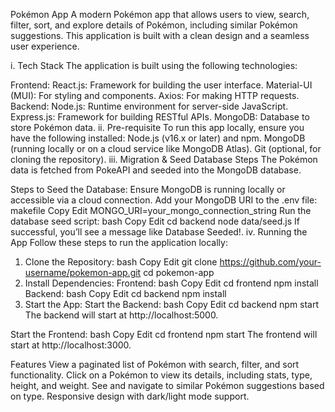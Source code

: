 Pokémon App
A modern Pokémon app that allows users to view, search, filter, sort, and explore details of Pokémon, including similar Pokémon suggestions. This application is built with a clean design and a seamless user experience.

i. Tech Stack
The application is built using the following technologies:

Frontend:
React.js: Framework for building the user interface.
Material-UI (MUI): For styling and components.
Axios: For making HTTP requests.
Backend:
Node.js: Runtime environment for server-side JavaScript.
Express.js: Framework for building RESTful APIs.
MongoDB: Database to store Pokémon data.
ii. Pre-requisite
To run this app locally, ensure you have the following installed:
Node.js (v16.x or later) and npm.
MongoDB (running locally or on a cloud service like MongoDB Atlas).
Git (optional, for cloning the repository).
iii. Migration & Seed Database Steps
The Pokémon data is fetched from PokeAPI and seeded into the MongoDB database.

Steps to Seed the Database:
Ensure MongoDB is running locally or accessible via a cloud connection.
Add your MongoDB URI to the .env file:
makefile
Copy
Edit
MONGO_URI=your_mongo_connection_string
Run the database seed script:
bash
Copy
Edit
cd backend
node data/seed.js
If successful, you’ll see a message like Database Seeded!.
iv. Running the App
Follow these steps to run the application locally:

1. Clone the Repository:
bash
Copy
Edit
git clone https://github.com/your-username/pokemon-app.git
cd pokemon-app
2. Install Dependencies:
Frontend:
bash
Copy
Edit
cd frontend
npm install
Backend:
bash
Copy
Edit
cd backend
npm install
3. Start the App:
Start the Backend:
bash
Copy
Edit
cd backend
npm start
The backend will start at http://localhost:5000.

Start the Frontend:
bash
Copy
Edit
cd frontend
npm start
The frontend will start at http://localhost:3000.

Features
View a paginated list of Pokémon with search, filter, and sort functionality.
Click on a Pokémon to view its details, including stats, type, height, and weight.
See and navigate to similar Pokémon suggestions based on type.
Responsive design with dark/light mode support.
